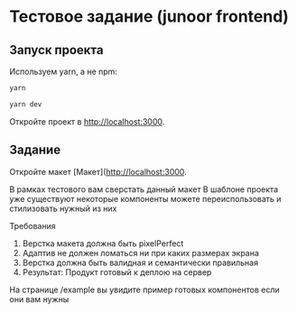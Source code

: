 # Тестовое задание (junoor frontend)

## Запуск проекта

Используем yarn, а не npm:

```bash
yarn

yarn dev
```

Откройте проект в [http://localhost:3000](http://localhost:3000).

## Задание

Откройте макет  [Макет]([http://localhost:3000](https://www.figma.com/file/8PT8UblejU7btTC66UU12a/%D0%9A%D0%B2%D0%B0%D1%80%D1%82%D0%B8%D1%80%D1%8B-(Copy)?type=design&t=wnnofDvpwGDy5k8H-0).

В рамках тестового вам сверстать данный макет
В шаблоне проекта уже существуют некоторые компоненты можете переиспользовать и стилизовать нужный из них

Требования
1. Верстка макета должна быть pixelPerfect
2. Адаптив не должен ломаться ни при каких размерах экрана
3. Верстка должна быть валидная и семантически правильная
4. Результат: Продукт готовый к деплою на сервер

На странице /example вы увидите пример готовых компонентов если они вам нужны
